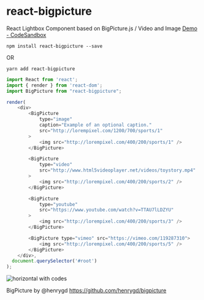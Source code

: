 # react-bigpicture
React Lightbox Component based on BigPicture.js / Video and Image
<a href="https://codesandbox.io/s/m57mw5v7vp">Demo - CodeSandbox</a>


```
npm install react-bigpicture --save
```
OR

```
yarn add react-bigpicture
```

```javascript
import React from 'react';
import { render } from 'react-dom';
import BigPicture from "react-bigpicture";

render(
    <div>
        <BigPicture
            type="image"
            caption="Example of an optional caption."
            src="http://lorempixel.com/1200/700/sports/1"
        >
            <img src="http://lorempixel.com/400/200/sports/1" />
        </BigPicture>

        <BigPicture
            type="video"
            src="http://www.html5videoplayer.net/videos/toystory.mp4"
        >
            <img src="http://lorempixel.com/400/200/sports/2" />
        </BigPicture>

        <BigPicture
            type="youtube"
            src="https://www.youtube.com/watch?v=TTAU7lLDZYU"
        >
            <img src="http://lorempixel.com/400/200/sports/3" />
        </BigPicture>

        <BigPicture type="vimeo" src="https://vimeo.com/119287310">
            <img src="http://lorempixel.com/400/200/sports/5" />
        </BigPicture>
    </div>,
  document.querySelector('#root')
);
```

![horizontal with codes](https://camo.githubusercontent.com/d58922db18736731a116bc06b445cd203d1e7ad5/687474703a2f2f692e696d6775722e636f6d2f375436646e4e332e676966)

BigPicture by @henrygd https://github.com/henrygd/bigpicture
